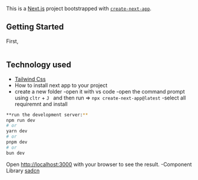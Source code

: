 This is a [Next.js](https://nextjs.org) project bootstrapped with [`create-next-app`](https://github.com/vercel/next.js/tree/canary/packages/create-next-app).

## Getting Started

First,

```bash

```



## Technology used
- [Tailwind Css](https://tailwindcss.com/)
- How to install next app to your project
- create a new folder
-open it with vs code
-open the command prompt using
`cltr` + `J `
and then run =>
`npx create-next-app@latest`
-select all requiremnt and install
```bash
**run the development server:**
npm run dev
# or
yarn dev
# or
pnpm dev
# or
bun dev
```
Open [http://localhost:3000](http://localhost:3000) with your browser to see the result.
-Component Library [sadcn](https://ui.shadcn.com/docs/installation/next)
